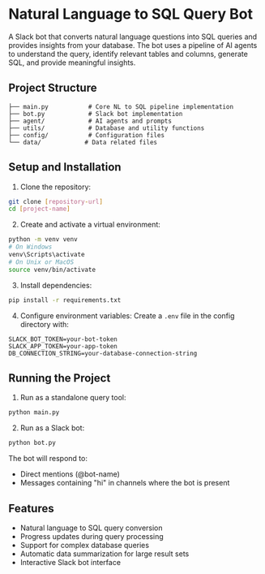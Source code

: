 # Natural Language to SQL Query Bot

A Slack bot that converts natural language questions into SQL queries and provides insights from your database. The bot uses a pipeline of AI agents to understand the query, identify relevant tables and columns, generate SQL, and provide meaningful insights.

## Project Structure

```
├── main.py           # Core NL to SQL pipeline implementation
├── bot.py            # Slack bot implementation
├── agent/            # AI agents and prompts
├── utils/            # Database and utility functions
├── config/           # Configuration files
└── data/            # Data related files
```

## Setup and Installation

1. Clone the repository:
```bash
git clone [repository-url]
cd [project-name]
```

2. Create and activate a virtual environment:
```bash
python -m venv venv
# On Windows
venv\Scripts\activate
# On Unix or MacOS
source venv/bin/activate
```

3. Install dependencies:
```bash
pip install -r requirements.txt
```

4. Configure environment variables:
Create a `.env` file in the config directory with:
```
SLACK_BOT_TOKEN=your-bot-token
SLACK_APP_TOKEN=your-app-token
DB_CONNECTION_STRING=your-database-connection-string
```

## Running the Project

1. Run as a standalone query tool:
```bash
python main.py
```

2. Run as a Slack bot:
```bash
python bot.py
```

The bot will respond to:
- Direct mentions (@bot-name)
- Messages containing "hi" in channels where the bot is present

## Features

- Natural language to SQL query conversion
- Progress updates during query processing
- Support for complex database queries
- Automatic data summarization for large result sets
- Interactive Slack bot interface 